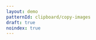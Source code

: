 ```yaml
---
layout: demo
patternId: clipboard/copy-images
draft: true
noindex: true
---
```


<!--
  Because this pattern has `layout: demo`, all body content here is ignored, and is instead
  autogenerated by reading "body.html" and including all other assets.
-->
